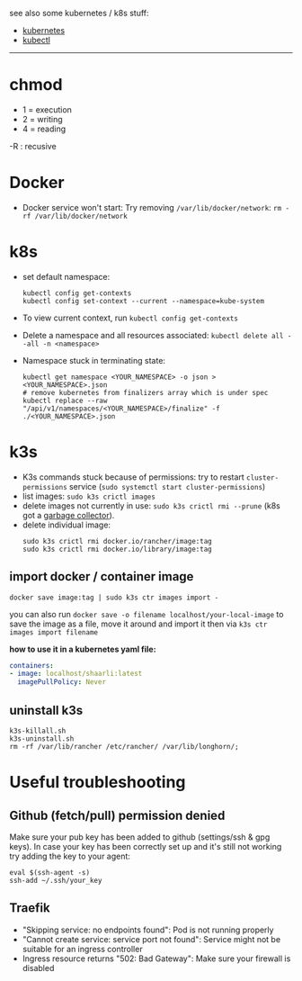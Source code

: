 see also some kubernetes / k8s stuff:

- [kubernetes](/man/kubernetes)
- [kubectl](/man/kubectl)

----

# chmod

- 1 = execution
- 2 = writing
- 4 = reading

-R : recusive

# Docker
- Docker service won't start: Try removing `/var/lib/docker/network`: `rm -rf /var/lib/docker/network`

# k8s

- set default namespace:
    ```
    kubectl config get-contexts
    kubectl config set-context --current --namespace=kube-system
    ```

- To view current context, run `kubectl config get-contexts`
- Delete a namespace and all resources associated: `kubectl delete all --all -n <namespace>`
- Namespace stuck in terminating state:
    ```
    kubectl get namespace <YOUR_NAMESPACE> -o json > <YOUR_NAMESPACE>.json
    # remove kubernetes from finalizers array which is under spec
    kubectl replace --raw "/api/v1/namespaces/<YOUR_NAMESPACE>/finalize" -f ./<YOUR_NAMESPACE>.json
    ```

# k3s

- K3s commands stuck because of permissions: try to restart `cluster-permissions` service (`sudo systemctl start cluster-permissions`)
- list images: `sudo k3s crictl images`
- delete images not currently in use: `sudo k3s crictl rmi --prune` (k8s got a [garbage collector](https://github.com/k3s-io/k3s/issues/1900#issuecomment-644453072)).
- delete individual image:
    ```
    sudo k3s crictl rmi docker.io/rancher/image:tag
    sudo k3s crictl rmi docker.io/library/image:tag
    ```

## import docker / container image

```shell
docker save image:tag | sudo k3s ctr images import -
```

you can also run `docker save -o filename localhost/your-local-image` to save the image as a file, move it around and import it then via `k3s ctr images import filename`

**how to use it in a kubernetes yaml file:**

```yaml
containers:
- image: localhost/shaarli:latest
  imagePullPolicy: Never
```

## uninstall k3s

```shell
k3s-killall.sh
k3s-uninstall.sh
rm -rf /var/lib/rancher /etc/rancher/ /var/lib/longhorn/;
```

# Useful troubleshooting

## Github (fetch/pull) permission denied

Make sure your pub key has been added to github (settings/ssh & gpg keys). In case your key has been correctly set up and it's still not working try adding the key to your agent:

    eval $(ssh-agent -s)
    ssh-add ~/.ssh/your_key

## Traefik

- "Skipping service: no endpoints found": Pod is not running properly
- "Cannot create service: service port not found": Service might not be suitable for an ingress controller
- Ingress resource returns "502: Bad Gateway": Make sure your firewall is disabled